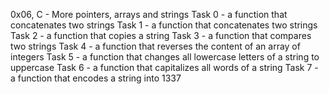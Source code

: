0x06, C - More pointers, arrays and strings
Task 0 - a function that concatenates two strings
Task 1 - a function that concatenates two strings
Task 2 - a function that copies a string
Task 3 - a function that compares two strings
Task 4 - a function that reverses the content of an array of integers
Task 5 -  a function that changes all lowercase letters of a string to uppercase
Task 6 - a function that capitalizes all words of a string
Task 7 -  a function that encodes a string into 1337

